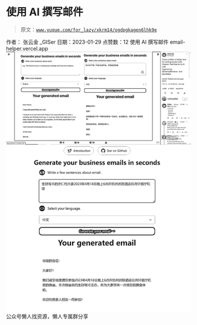 # 使用 AI 撰写邮件

> 原文：[`www.yuque.com/for_lazy/xkrm14/ogdpgkagen6lhk9e`](https://www.yuque.com/for_lazy/xkrm14/ogdpgkagen6lhk9e)

<ne-p id="ub9e2394d" data-lake-id="ub9e2394d"><ne-text id="uafa39333">作者： 张云金 _GISer</ne-text></ne-p> <ne-p id="u16bf8d79" data-lake-id="u16bf8d79"><ne-text id="ud07fc98f">日期：2023-01-29</ne-text></ne-p> <ne-p id="ub86c163b" data-lake-id="ub86c163b"><ne-text id="uab91605c">点赞数：</ne-text><ne-text id="u66bee7b3" ne-bold="true">12</ne-text></ne-p> <ne-hole id="ue1a83d2b" data-lake-id="ue1a83d2b"><ne-card data-card-name="hr" data-card-type="block" id="UY9tv" data-event-boundary="card"><ne-p id="u9f505490" data-lake-id="u9f505490"><ne-text id="u4bf2083a">使用 AI 撰写邮件 email-helper.vercel.app</ne-text></ne-p> <ne-p id="ud400c8a3" data-lake-id="ud400c8a3"><ne-card data-card-name="image" data-card-type="inline" id="EsHxc" data-event-boundary="card">![](img/bf3455e877a988d58cb49c6fa0f46931.png)</ne-card></ne-p> <ne-p id="u36667ee7" data-lake-id="u36667ee7"><ne-card data-card-name="image" data-card-type="inline" id="sfrs8" data-event-boundary="card">![](img/566d37266104d964ea7a6048e0886de5.png)</ne-card></ne-p> <ne-hole id="u1c168cc0" data-lake-id="u1c168cc0"><ne-card data-card-name="hr" data-card-type="block" id="lyTHT" data-event-boundary="card"><ne-p id="uf2bc6878" data-lake-id="uf2bc6878"><ne-text id="uf447761d">公众号懒人找资源，懒人专属群分享</ne-text></ne-p></ne-card></ne-hole></ne-card></ne-hole>